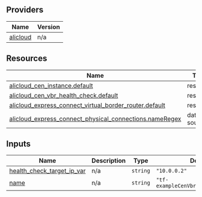 <!-- BEGIN_TF_DOCS -->
## Providers

| Name | Version |
|------|---------|
| <a name="provider_alicloud"></a> [alicloud](#provider\_alicloud) | n/a |

## Resources

| Name | Type |
|------|------|
| [alicloud_cen_instance.default](https://registry.terraform.io/providers/hashicorp/alicloud/latest/docs/resources/cen_instance) | resource |
| [alicloud_cen_vbr_health_check.default](https://registry.terraform.io/providers/hashicorp/alicloud/latest/docs/resources/cen_vbr_health_check) | resource |
| [alicloud_express_connect_virtual_border_router.default](https://registry.terraform.io/providers/hashicorp/alicloud/latest/docs/resources/express_connect_virtual_border_router) | resource |
| [alicloud_express_connect_physical_connections.nameRegex](https://registry.terraform.io/providers/hashicorp/alicloud/latest/docs/data-sources/express_connect_physical_connections) | data source |

## Inputs

| Name | Description | Type | Default | Required |
|------|-------------|------|---------|:--------:|
| <a name="input_health_check_target_ip_var"></a> [health\_check\_target\_ip\_var](#input\_health\_check\_target\_ip\_var) | n/a | `string` | `"10.0.0.2"` | no |
| <a name="input_name"></a> [name](#input\_name) | n/a | `string` | `"tf-exampleCenVbrHealthCheck1100"` | no |
<!-- END_TF_DOCS -->    